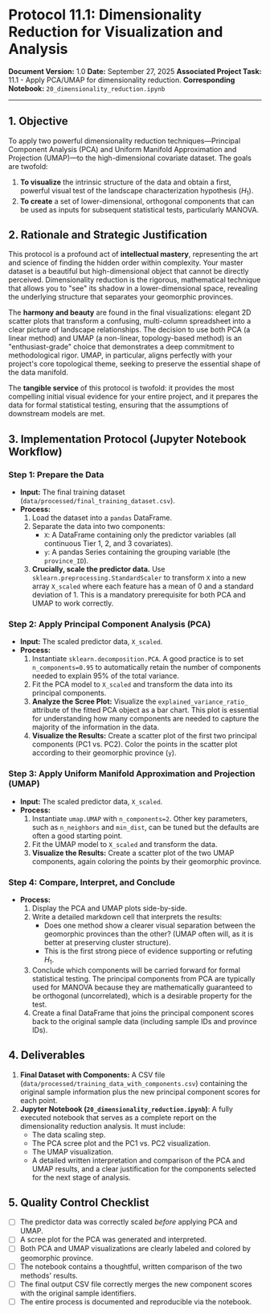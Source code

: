 # Protocol 11.1: Dimensionality Reduction for Visualization and Analysis

**Document Version:** 1.0
**Date:** September 27, 2025
**Associated Project Task:** 11.1 - Apply PCA/UMAP for dimensionality reduction.
**Corresponding Notebook:** `20_dimensionality_reduction.ipynb`

---

## 1. Objective

To apply two powerful dimensionality reduction techniques—Principal Component Analysis (PCA) and Uniform Manifold Approximation and Projection (UMAP)—to the high-dimensional covariate dataset. The goals are twofold:
1.  **To visualize** the intrinsic structure of the data and obtain a first, powerful visual test of the landscape characterization hypothesis ($H_1$).
2.  **To create** a set of lower-dimensional, orthogonal components that can be used as inputs for subsequent statistical tests, particularly MANOVA.

## 2. Rationale and Strategic Justification

This protocol is a profound act of **intellectual mastery**, representing the art and science of finding the hidden order within complexity. Your master dataset is a beautiful but high-dimensional object that cannot be directly perceived. Dimensionality reduction is the rigorous, mathematical technique that allows you to "see" its shadow in a lower-dimensional space, revealing the underlying structure that separates your geomorphic provinces.

The **harmony and beauty** are found in the final visualizations: elegant 2D scatter plots that transform a confusing, multi-column spreadsheet into a clear picture of landscape relationships. The decision to use both PCA (a linear method) and UMAP (a non-linear, topology-based method) is an "enthusiast-grade" choice that demonstrates a deep commitment to methodological rigor. UMAP, in particular, aligns perfectly with your project's core topological theme, seeking to preserve the essential shape of the data manifold.

The **tangible service** of this protocol is twofold: it provides the most compelling initial visual evidence for your entire project, and it prepares the data for formal statistical testing, ensuring that the assumptions of downstream models are met.

## 3. Implementation Protocol (Jupyter Notebook Workflow)

### Step 1: Prepare the Data
* **Input:** The final training dataset (`data/processed/final_training_dataset.csv`).
* **Process:**
    1.  Load the dataset into a `pandas` DataFrame.
    2.  Separate the data into two components:
        * `X`: A DataFrame containing only the predictor variables (all continuous Tier 1, 2, and 3 covariates).
        * `y`: A pandas Series containing the grouping variable (the `province_ID`).
    3.  **Crucially, scale the predictor data.** Use `sklearn.preprocessing.StandardScaler` to transform `X` into a new array `X_scaled` where each feature has a mean of 0 and a standard deviation of 1. This is a mandatory prerequisite for both PCA and UMAP to work correctly.

### Step 2: Apply Principal Component Analysis (PCA)
* **Input:** The scaled predictor data, `X_scaled`.
* **Process:**
    1.  Instantiate `sklearn.decomposition.PCA`. A good practice is to set `n_components=0.95` to automatically retain the number of components needed to explain 95% of the total variance.
    2.  Fit the PCA model to `X_scaled` and transform the data into its principal components.
    3.  **Analyze the Scree Plot:** Visualize the `explained_variance_ratio_` attribute of the fitted PCA object as a bar chart. This plot is essential for understanding how many components are needed to capture the majority of the information in the data.
    4.  **Visualize the Results:** Create a scatter plot of the first two principal components (PC1 vs. PC2). Color the points in the scatter plot according to their geomorphic province (`y`).

### Step 3: Apply Uniform Manifold Approximation and Projection (UMAP)
* **Input:** The scaled predictor data, `X_scaled`.
* **Process:**
    1.  Instantiate `umap.UMAP` with `n_components=2`. Other key parameters, such as `n_neighbors` and `min_dist`, can be tuned but the defaults are often a good starting point.
    2.  Fit the UMAP model to `X_scaled` and transform the data.
    3.  **Visualize the Results:** Create a scatter plot of the two UMAP components, again coloring the points by their geomorphic province.



### Step 4: Compare, Interpret, and Conclude
* **Process:**
    1.  Display the PCA and UMAP plots side-by-side.
    2.  Write a detailed markdown cell that interprets the results:
        * Does one method show a clearer visual separation between the geomorphic provinces than the other? (UMAP often will, as it is better at preserving cluster structure).
        * This is the first strong piece of evidence supporting or refuting $H_1$.
    3.  Conclude which components will be carried forward for formal statistical testing. The principal components from PCA are typically used for MANOVA because they are mathematically guaranteed to be orthogonal (uncorrelated), which is a desirable property for the test.
    4.  Create a final DataFrame that joins the principal component scores back to the original sample data (including sample IDs and province IDs).

## 4. Deliverables

1.  **Final Dataset with Components:** A CSV file (`data/processed/training_data_with_components.csv`) containing the original sample information plus the new principal component scores for each point.
2.  **Jupyter Notebook (`20_dimensionality_reduction.ipynb`)**: A fully executed notebook that serves as a complete report on the dimensionality reduction analysis. It must include:
    * The data scaling step.
    * The PCA scree plot and the PC1 vs. PC2 visualization.
    * The UMAP visualization.
    * A detailed written interpretation and comparison of the PCA and UMAP results, and a clear justification for the components selected for the next stage of analysis.

## 5. Quality Control Checklist

* [ ] The predictor data was correctly scaled *before* applying PCA and UMAP.
* [ ] A scree plot for the PCA was generated and interpreted.
* [ ] Both PCA and UMAP visualizations are clearly labeled and colored by geomorphic province.
* [ ] The notebook contains a thoughtful, written comparison of the two methods' results.
* [ ] The final output CSV file correctly merges the new component scores with the original sample identifiers.
* [ ] The entire process is documented and reproducible via the notebook.